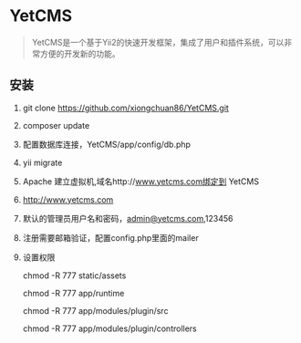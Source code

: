 YetCMS
======
>YetCMS是一个基于Yii2的快速开发框架，集成了用户和插件系统，可以非常方便的开发新的功能。

安装
----
1. git clone https://github.com/xiongchuan86/YetCMS.git
2. composer update
3. 配置数据库连接，YetCMS/app/config/db.php
4. yii migrate
5. Apache 建立虚拟机,域名http://www.yetcms.com绑定到 YetCMS
6. http://www.yetcms.com
7. 默认的管理员用户名和密码，admin@yetcms.com,123456
8. 注册需要邮箱验证，配置config.php里面的mailer
9. 设置权限
   
   chmod -R 777 static/assets
    
   chmod -R 777 app/runtime 
   
   chmod -R 777 app/modules/plugin/src
   
   chmod -R 777 app/modules/plugin/controllers
